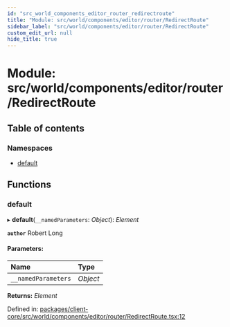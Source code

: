 ```yaml
---
id: "src_world_components_editor_router_redirectroute"
title: "Module: src/world/components/editor/router/RedirectRoute"
sidebar_label: "src/world/components/editor/router/RedirectRoute"
custom_edit_url: null
hide_title: true
---
```


# Module: src/world/components/editor/router/RedirectRoute

## Table of contents

### Namespaces

- [default](src_world_components_editor_router_redirectroute.default.md)

## Functions

### default

▸ **default**(`__namedParameters`: *Object*): *Element*

**`author`** Robert Long

#### Parameters:

Name | Type |
:------ | :------ |
`__namedParameters` | *Object* |

**Returns:** *Element*

Defined in: [packages/client-core/src/world/components/editor/router/RedirectRoute.tsx:12](https://github.com/xr3ngine/xr3ngine/blob/716a06460/packages/client-core/src/world/components/editor/router/RedirectRoute.tsx#L12)

